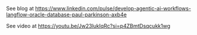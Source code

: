 See blog at https://www.linkedin.com/pulse/develop-agentic-ai-workflows-langflow-oracle-database-paul-parkinson-axb4e

See video at https://youtu.be/Jw23lukIqRc?si=p4ZBmtDsqcukk1wg

